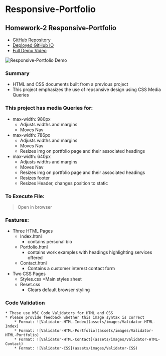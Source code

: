 # Responsive-Portfolio
## Homework-2 Responsive-Portfolio

* [GitHub Repository](https://github.com/jamierachael/Responsive-Portfolio)
* [Deployed GitHub IO](https://jamierachael.github.io/Responsive-Portfolio/)
* [Full Demo Video](https://drive.google.com/file/d/1pT5WcVQmhtRmccelCtPIRRmvAw7Paul6/view)

![Responsive-Portfolio Demo](assets/demo/demo.gif)

### Summary
* HTML and CSS documents built from a previous project
* This project emphasizes the use of repsonsive design using CSS Media Queries 

### This project has media Queries for:
* max-width: 980px 
    * Adjusts widths and margins
    * Moves Nav
* max-width: 786px
    * Adjusts widths and margins
    * Moves Nav
    * Resizes img on portfolio page and their associated headings
* max-width: 640px
    * Adjusts widths and margins
    * Moves Nav
    * Resizes img on portfolio page and their associated headings
    * Resizes footer
    * Resizes Header, changes position to static

### To Execute File:
> Open in browser

### Features: 
* Three HTML Pages
    * Index.html
        * contains personal bio
    * Portfolio.html 
        * contains work examples with headings highlighting services offered
    * Contact.html
        * Contains a customer interest contact form
* Two CSS Pages
    * Styles.css
        *Main styles sheet
    * Reset.css 
        * Clears default browser styling

### Code Validation 
    * These use W3C Code Validators for HTML and CSS
    * Please provide feedback whether this image syntax is correct
        * Format: ![Validator-HTML-Index](assets/images/Validator-HTML-Index)
        * Format: ![Validator-HTML-Portfolio](assets/images/Validator-HTML-Portfolio)
        * Format: ![Validator-HTML-Contact](assets/images/Validator-HTML-Contact)
        * Format: ![Validator-CSS](assets/images/Validator-CSS)








